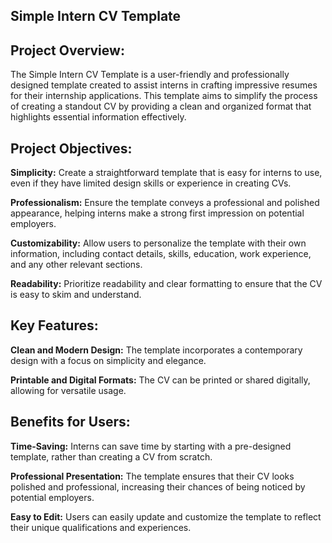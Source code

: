 ## Simple Intern CV Template

## Project Overview:
The Simple Intern CV Template is a user-friendly and professionally designed template created to assist interns in crafting impressive resumes for their internship applications. This template aims to simplify the process of creating a standout CV by providing a clean and organized format that highlights essential information effectively.

## Project Objectives:

**Simplicity:** Create a straightforward template that is easy for interns to use, even if they have limited design skills or experience in creating CVs.

**Professionalism:** Ensure the template conveys a professional and polished appearance, helping interns make a strong first impression on potential employers.

**Customizability:** Allow users to personalize the template with their own information, including contact details, skills, education, work experience, and any other relevant sections.

**Readability:** Prioritize readability and clear formatting to ensure that the CV is easy to skim and understand.

## Key Features:

**Clean and Modern Design:** The template incorporates a contemporary design with a focus on simplicity and elegance.

**Printable and Digital Formats:** The CV can be printed or shared digitally, allowing for versatile usage.

## Benefits for Users:

**Time-Saving:** Interns can save time by starting with a pre-designed template, rather than creating a CV from scratch.

**Professional Presentation:** The template ensures that their CV looks polished and professional, increasing their chances of being noticed by potential employers.

**Easy to Edit:** Users can easily update and customize the template to reflect their unique qualifications and experiences.
